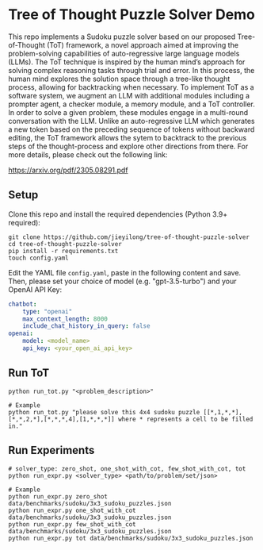 # Tree of Thought Puzzle Solver Demo

This repo implements a Sudoku puzzle solver based on our proposed Tree-of-Thought (ToT) framework, a novel approach aimed at improving the problem-solving capabilities of auto-regressive large language models (LLMs). The ToT technique is inspired by the human mind’s approach for solving complex reasoning tasks through trial and error. In this process, the human mind explores the solution space through a tree-like thought process, allowing for backtracking when necessary. To implement ToT as a software system, we augment an LLM with additional modules including a prompter agent, a checker module, a memory module, and a ToT controller. In order to solve a given problem, these modules engage in a multi-round conversation with the LLM. Unlike an auto-regressive LLM which generates a new token based on the preceding sequence of tokens without backward editing, the ToT framework allows the sytem to backtrack to the previous steps of the thought-process and explore other directions from there. For more details, please check out the following link:

https://arxiv.org/pdf/2305.08291.pdf

## Setup

Clone this repo and install the required dependencies (Python 3.9+ required):

```shell
git clone https://github.com/jieyilong/tree-of-thought-puzzle-solver
cd tree-of-thought-puzzle-solver
pip install -r requirements.txt
touch config.yaml
```

Edit the YAML file `config.yaml`, paste in the following content and save. Then, please set your choice of model (e.g. "gpt-3.5-turbo") and your OpenAI API Key:

```yaml
chatbot:
    type: "openai"
    max_context_length: 8000
    include_chat_history_in_query: false
openai:
    model: <model_name>
    api_key: <your_open_ai_api_key>
```

## Run ToT

```shell
python run_tot.py "<problem_description>"

# Example
python run_tot.py "please solve this 4x4 sudoku puzzle [[*,1,*,*],[*,*,2,*],[*,*,*,4],[1,*,*,*]] where * represents a cell to be filled in."
```

## Run Experiments

```shell
# solver_type: zero_shot, one_shot_with_cot, few_shot_with_cot, tot
python run_expr.py <solver_type> <path/to/problem/set/json>

# Example
python run_expr.py zero_shot data/benchmarks/sudoku/3x3_sudoku_puzzles.json
python run_expr.py one_shot_with_cot data/benchmarks/sudoku/3x3_sudoku_puzzles.json
python run_expr.py few_shot_with_cot data/benchmarks/sudoku/3x3_sudoku_puzzles.json
python run_expr.py tot data/benchmarks/sudoku/3x3_sudoku_puzzles.json
```
